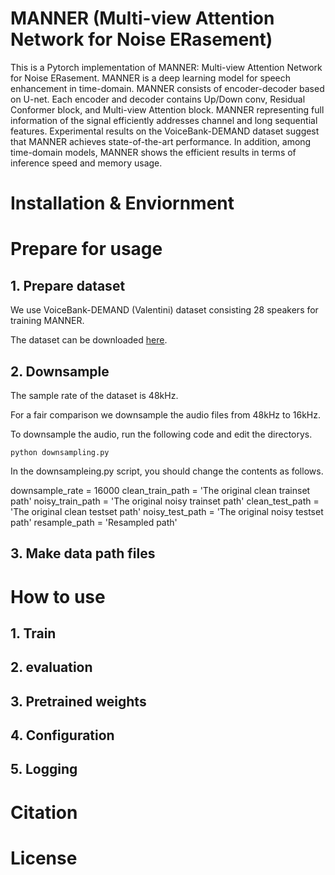 # MANNER (Multi-view Attention Network for Noise ERasement)

This is a Pytorch implementation of MANNER: Multi-view Attention Network for Noise ERasement. MANNER is a deep learning model for speech enhancement in time-domain. MANNER consists of encoder-decoder based on U-net. Each encoder and decoder contains Up/Down conv, Residual Conformer block, and Multi-view Attention block. MANNER representing full information of the signal efficiently addresses channel and long sequential features. Experimental results on the VoiceBank-DEMAND dataset suggest that MANNER achieves state-of-the-art performance. In addition, among time-domain models, MANNER shows the efficient results in terms of inference speed and memory usage.


# Installation & Enviornment

# Prepare for usage

## 1. Prepare dataset

We use VoiceBank-DEMAND (Valentini) dataset consisting 28 speakers for training MANNER. 


The dataset can be downloaded [here](https://datashare.ed.ac.uk/handle/10283/2791).

## 2. Downsample

The sample rate of the dataset is 48kHz.

For a fair comparison we downsample the audio files from 48kHz to 16kHz.

To downsample the audio, run the following code and edit the directorys.

  ```
  python downsampling.py
  ```
  
In the downsampleing.py script, you should change the contents as follows.
  
  downsample_rate = 16000
  clean_train_path = 'The original clean trainset path'
  noisy_train_path = 'The original noisy trainset path'
  clean_test_path = 'The original clean testset path'
  noisy_test_path = 'The original noisy testset path'
  resample_path = 'Resampled path'
  
## 3. Make data path files





# How to use

## 1. Train

## 2. evaluation

## 3. Pretrained weights

## 4. Configuration

## 5. Logging

# Citation

# License
